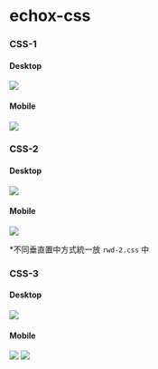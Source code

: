 # echox-css
### CSS-1
#### Desktop

![](https://hackmd-prod-images.s3-ap-northeast-1.amazonaws.com/uploads/upload_2e4273668e786c2c5fca1beb1caa47e2.png?AWSAccessKeyId=AKIA3XSAAW6AWSKNINWO&Expires=1694454990&Signature=6Xygl9%2BXzqqpT03%2BewBcEUb83LQ%3D)

#### Mobile

![](https://hackmd-prod-images.s3-ap-northeast-1.amazonaws.com/uploads/upload_e12303258ab6528eb08b5af0a89d02b2.png?AWSAccessKeyId=AKIA3XSAAW6AWSKNINWO&Expires=1694454984&Signature=7oObG1%2Fc3y75P%2BgkLH3v0m%2FCPNE%3D)

### CSS-2
#### Desktop

![](https://hackmd-prod-images.s3-ap-northeast-1.amazonaws.com/uploads/upload_853574196e553ed384c1fb42e5d1ed91.png?AWSAccessKeyId=AKIA3XSAAW6AWSKNINWO&Expires=1694454935&Signature=xNLhFNsxGz5qsuLTAp8Gcnr4iI4%3D)

#### Mobile

![](https://hackmd-prod-images.s3-ap-northeast-1.amazonaws.com/uploads/upload_f06108d995903c5b3a9dd2c070480fac.png?AWSAccessKeyId=AKIA3XSAAW6AWSKNINWO&Expires=1694454974&Signature=bbFB%2FT3F8KEEyyfraO49kd6MYao%3D)

*不同垂直置中方式統一放 `rwd-2.css` 中

### CSS-3
#### Desktop

![](https://hackmd-prod-images.s3-ap-northeast-1.amazonaws.com/uploads/upload_968b8be22738a76d197a99f3e1c2dc64.png?AWSAccessKeyId=AKIA3XSAAW6AWSKNINWO&Expires=1694454864&Signature=mr7OUK7IszjbZOsIHFYJcax9OJo%3D)

#### Mobile

![](https://hackmd-prod-images.s3-ap-northeast-1.amazonaws.com/uploads/upload_2744d176d63a17d3f450b035fd28a963.png?AWSAccessKeyId=AKIA3XSAAW6AWSKNINWO&Expires=1694454853&Signature=hPGvlR13TsJDymk040hfK6fKTNQ%3D)
![](https://hackmd-prod-images.s3-ap-northeast-1.amazonaws.com/uploads/upload_ad41db161af8abfc927172d8f026cf32.png?AWSAccessKeyId=AKIA3XSAAW6AWSKNINWO&Expires=1694454808&Signature=hEtyoBI6eUI40OxtgFZgGhKXl%2Bk%3D)